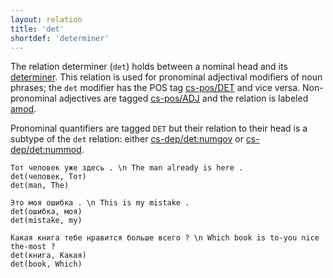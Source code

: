 ```yaml
---
layout: relation
title: 'det'
shortdef: 'determiner'
---
```


The relation determiner (`det`) holds between a nominal head and its
[determiner](cs-pos/DET).
This relation is used for pronominal adjectival modifiers of noun phrases; the `det` modifier has the POS tag [cs-pos/DET]() and vice versa.
Non-pronominal adjectives are tagged [cs-pos/ADJ]() and the relation is labeled [amod]().

Pronominal quantifiers are tagged `DET` but their relation to their head is a subtype of the `det` relation:
either [cs-dep/det:numgov]() or [cs-dep/det:nummod]().

~~~ sdparse
Тот человек уже здесь . \n The man already is here .
det(человек, Тот)
det(man, The)
~~~


~~~ sdparse
Это моя ошибка . \n This is my mistake .
det(ошибка, моя)
det(mistake, my)
~~~

~~~ sdparse
Какая книга тебе нравится больше всего ? \n Which book is to-you nice the-most ?
det(книга, Какая)
det(book, Which)
~~~
